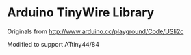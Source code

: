 # Arduino TinyWire Library

Originals from <http://www.arduino.cc/playground/Code/USIi2c>

Modified to support ATtiny44/84
